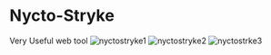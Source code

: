 # Nycto-Stryke
Very Useful web tool
![nyctostryke1](https://user-images.githubusercontent.com/31374857/33233229-6a67e6c2-d20a-11e7-8af1-1b7007d94aa4.png)
![nyctostryke2](https://user-images.githubusercontent.com/31374857/33233230-6c4a1500-d20a-11e7-9288-d6c27deecbfc.png)
![nyctostrke3](https://user-images.githubusercontent.com/31374857/33233233-6ddcd8e4-d20a-11e7-9cc2-4a6d6e3c9051.png)
